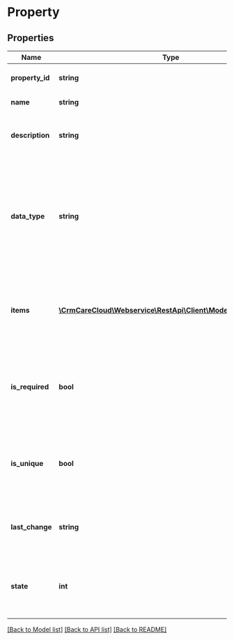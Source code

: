 # Property

## Properties
Name | Type | Description | Notes
------------ | ------------- | ------------- | -------------
**property_id** | **string** | The unique ID of the property. | [optional] 
**name** | **string** | Name of the property. | 
**description** | **string** | User defined description of the property. | [optional] 
**data_type** | **string** | Data type of the final value. * Possible values: string / boolean / integer / date / timestamp / float / customized data types* | 
**items** | [**\CrmCareCloud\Webservice\RestApi\Client\Model\PropertyItem[]**](PropertyItem.md) | List of possible values. Used for multivalued data types (like enum, multiselect). | [optional] 
**is_required** | **bool** | The settings whether the property is a required parameter of the specific entity. | 
**is_unique** | **bool** | The setting whether the property contains a unique value within the specific entity. | 
**last_change** | **string** | Date and time of the last change. *(YYYY-MM-DD HH:MM:SS)* | [optional] 
**state** | **int** | State of the property *Possible values are: 0 - deleted / 1 - active * | [optional] 

[[Back to Model list]](../../README.md#documentation-for-models) [[Back to API list]](../../README.md#documentation-for-api-endpoints) [[Back to README]](../../README.md)

